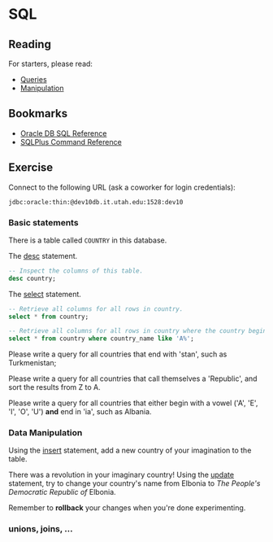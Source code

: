 # SQL

## Reading

For starters, please read:
* [Queries](https://en.wikipedia.org/wiki/SQL#Queries)
* [Manipulation](https://en.wikipedia.org/wiki/SQL#Data_manipulation)

## Bookmarks

* [Oracle DB SQL Reference](http://docs.oracle.com/cd/B19306_01/server.102/b14200/toc.htm)
* [SQLPlus Command Reference](http://docs.oracle.com/cd/B19306_01/server.102/b14357/ch12.htm#sthref1725)

## Exercise

Connect to the following URL (ask a coworker for login credentials):

```
jdbc:oracle:thin:@dev10db.it.utah.edu:1528:dev10
```

### Basic statements

There is a table called `COUNTRY` in this database.

The [desc](http://docs.oracle.com/cd/B19306_01/server.102/b14357/ch12019.htm) statement.
```sql
-- Inspect the columns of this table.
desc country;
```

The [select](http://docs.oracle.com/cd/B19306_01/server.102/b14200/statements_10002.htm#i2065646) statement.
```sql
-- Retrieve all columns for all rows in country.
select * from country;
```

```sql
-- Retrieve all columns for all rows in country where the country begins with the letter 'A'.
select * from country where country_name like 'A%';
```

Please write a query for all countries that end with 'stan', such as Turkmenistan;

Please write a query for all countries that call themselves a 'Republic', and sort the results from Z to A.

Please write a query for all countries that either begin with a vowel ('A', 'E', 'I', 'O', 'U') **and** end in 'ia', such as Albania.

### Data Manipulation

Using the [insert](http://docs.oracle.com/cd/B19306_01/server.102/b14200/statements_9014.htm#i2163698) statement, add a new country of your imagination to the table.

There was a revolution in your imaginary country! Using the [update](http://docs.oracle.com/cd/B19306_01/server.102/b14200/statements_10007.htm#i2067715) statement, try to change your country's name from Elbonia to *The People's Democratic Republic of* Elbonia.

Remember to **rollback** your changes when you're done experimenting.

### unions, joins, ...
